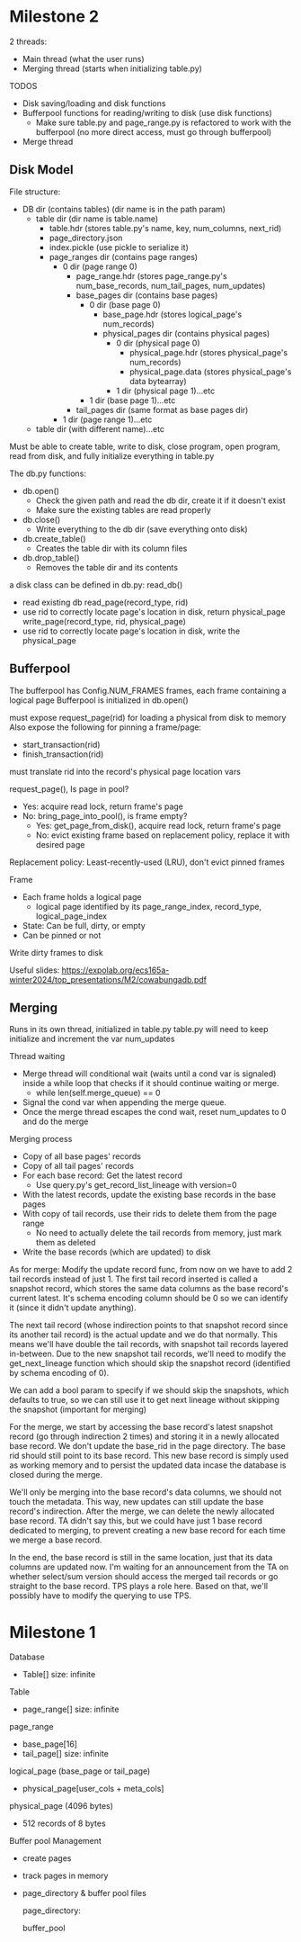 


# Milestone 2

2 threads:
- Main thread (what the user runs)
- Merging thread (starts when initializing table.py)


TODOS
- Disk saving/loading and disk functions
- Bufferpool functions for reading/writing to disk (use disk functions)
    - Make sure table.py and page_range.py is refactored to work with the bufferpool (no more direct access, must go through bufferpool)
- Merge thread


## Disk Model
File structure:
- DB dir (contains tables) (dir name is in the path param)
    - table dir (dir name is table.name)
        - table.hdr (stores table.py's name, key, num_columns, next_rid)
        - page_directory.json
        - index.pickle (use pickle to serialize it)
        - page_ranges dir (contains page ranges)
            - 0 dir (page range 0)
                - page_range.hdr (stores page_range.py's num_base_records, num_tail_pages, num_updates)
                - base_pages dir (contains base pages)
                    - 0 dir (base page 0)
                        - base_page.hdr (stores logical_page's num_records)
                        - physical_pages dir (contains physical pages)
                            - 0 dir (physical page 0)
                                - physical_page.hdr (stores physical_page's num_records)
                                - physical_page.data (stores physical_page's data bytearray)
                            - 1 dir (physical page 1)...etc
                    - 1 dir (base page 1)...etc
                - tail_pages dir (same format as base pages dir)
            - 1 dir (page range 1)...etc
    - table dir (with different name)...etc


Must be able to create table, write to disk, close program, open program, read from disk, and fully initialize everything in table.py

The db.py functions:
- db.open()
    - Check the given path and read the db dir, create it if it doesn't exist
    - Make sure the existing tables are read properly
- db.close()
    - Write everything to the db dir (save everything onto disk)
- db.create_table()
    - Creates the table dir with its column files
- db.drop_table()
    - Removes the table dir and its contents

a disk class can be defined in db.py:
read_db()
- read existing db
read_page(record_type, rid)
- use rid to correctly locate page's location in disk, return physical_page
write_page(record_type, rid, physical_page)
- use rid to correctly locate page's location in disk, write the physical_page


## Bufferpool
The bufferpool has Config.NUM_FRAMES frames, each frame containing a logical page
Bufferpool is initialized in db.open()

<!-- bufferpool.py called by table.py's read/write functions to manage data between memory and disk -->

must expose request_page(rid) for loading a physical from disk to memory
Also expose the following for pinning a frame/page:
- start_transaction(rid)
- finish_transaction(rid)

must translate rid into the record's physical page location vars

request_page(), Is page in pool?
- Yes: acquire read lock, return frame's page
- No: bring_page_into_pool(), is frame empty?
    - Yes: get_page_from_disk(), acquire read lock, return frame's page
    - No: evict existing frame based on replacement policy, replace it with desired page

Replacement policy: Least-recently-used (LRU), don't evict pinned frames

Frame
- Each frame holds a logical page
    - logical page identified by its page_range_index, record_type, logical_page_index
- State: Can be full, dirty, or empty
- Can be pinned or not

Write dirty frames to disk

Useful slides: https://expolab.org/ecs165a-winter2024/top_presentations/M2/cowabungadb.pdf


## Merging
Runs in its own thread, initialized in table.py
table.py will need to keep initialize and increment the var num_updates

Thread waiting
- Merge thread will conditional wait (waits until a cond var is signaled) inside a while loop that checks if it should continue waiting or merge.
    - while len(self.merge_queue) == 0
- Signal the cond var when appending the merge queue.
- Once the merge thread escapes the cond wait, reset num_updates to 0 and do the merge

Merging process
- Copy of all base pages' records
- Copy of all tail pages' records
- For each base record: Get the latest record
    - Use query.py's get_record_list_lineage with version=0
- With the latest records, update the existing base records in the base pages
- With copy of tail records, use their rids to delete them from the page range
    - No need to actually delete the tail records from memory, just mark them as deleted
- Write the base records (which are updated) to disk


As for merge:
Modify the update record func, from now on we have to add 2 tail records instead of just 1.
The first tail record inserted is called a snapshot record, which stores the same data columns as the base record's current latest.
It's schema encoding column should be 0 so we can identify it (since it didn't update anything).

The next tail record (whose indirection points to that snapshot record since its another tail
record) is the actual update and we do that normally. This means we'll have double the tail records,
with snapshot tail records layered in-between. Due to the new snapshot tail records, we'll need to modify
 the get_next_lineage function which should skip the snapshot record (identified by schema encoding of 0).

We can add a bool param to specify if we should skip the snapshots, which defaults to true, so we can still
use it to get next lineage without skipping the snapshot (important for merging)

For the merge, we start by accessing the base record's latest snapshot record (go through indirection 2 times)
and storing it in a newly allocated base record. We don't update the base_rid in the page directory.
The base rid should still point to its base record. This new base record is simply used as working memory
and to persist the updated data incase the database is closed during the merge.

We'll only be merging into the base record's data columns, we should not touch the metadata. This way, new updates can still update
the base record's indirection. After the merge, we can delete the newly allocated base record. TA didn't say this,
but we could have just 1 base record dedicated to merging, to prevent creating a new base record for each time we merge a base record.

In the end, the base record is still in the same location, just that its data columns are updated now.
I'm waiting for an announcement from the TA on whether select/sum version should access the merged tail
records or go straight to the base record. TPS plays a role here. Based on that, we'll possibly have to modify the querying to use TPS.





# Milestone 1

Database
- Table[] size: infinite

Table
- page_range[] size: infinite

page_range
- base_page[16]
- tail_page[] size: infinite

logical_page (base_page or tail_page)
- physical_page[user_cols + meta_cols]

physical_page (4096 bytes)
- 512 records of 8 bytes

Buffer pool Management
- create pages 
- track pages in memory

- page_directory & buffer pool files 

    page_directory: 

    buffer_pool

